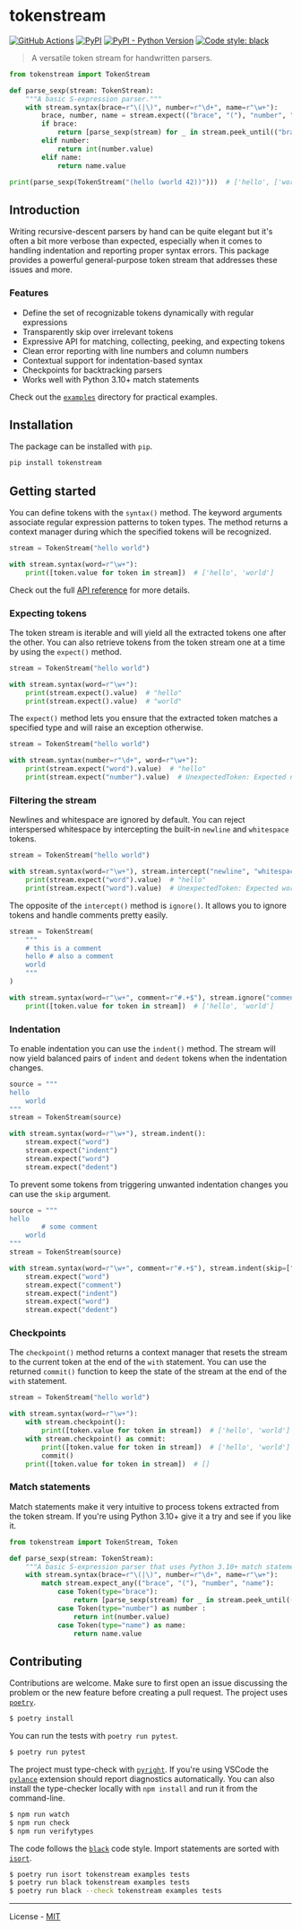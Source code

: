 # tokenstream

[![GitHub Actions](https://github.com/vberlier/tokenstream/workflows/CI/badge.svg)](https://github.com/vberlier/tokenstream/actions)
[![PyPI](https://img.shields.io/pypi/v/tokenstream.svg)](https://pypi.org/project/tokenstream/)
[![PyPI - Python Version](https://img.shields.io/pypi/pyversions/tokenstream.svg)](https://pypi.org/project/tokenstream/)
[![Code style: black](https://img.shields.io/badge/code%20style-black-000000.svg)](https://github.com/ambv/black)

> A versatile token stream for handwritten parsers.

```python
from tokenstream import TokenStream

def parse_sexp(stream: TokenStream):
    """A basic S-expression parser."""
    with stream.syntax(brace=r"\(|\)", number=r"\d+", name=r"\w+"):
        brace, number, name = stream.expect(("brace", "("), "number", "name")
        if brace:
            return [parse_sexp(stream) for _ in stream.peek_until(("brace", ")"))]
        elif number:
            return int(number.value)
        elif name:
            return name.value

print(parse_sexp(TokenStream("(hello (world 42))")))  # ['hello', ['world', 42]]
```

## Introduction

Writing recursive-descent parsers by hand can be quite elegant but it's often a bit more verbose than expected, especially when it comes to handling indentation and reporting proper syntax errors. This package provides a powerful general-purpose token stream that addresses these issues and more.

### Features

- Define the set of recognizable tokens dynamically with regular expressions
- Transparently skip over irrelevant tokens
- Expressive API for matching, collecting, peeking, and expecting tokens
- Clean error reporting with line numbers and column numbers
- Contextual support for indentation-based syntax
- Checkpoints for backtracking parsers
- Works well with Python 3.10+ match statements

Check out the [`examples`](https://github.com/vberlier/tokenstream/tree/main/examples) directory for practical examples.

## Installation

The package can be installed with `pip`.

```bash
pip install tokenstream
```

## Getting started

You can define tokens with the `syntax()` method. The keyword arguments associate regular expression patterns to token types. The method returns a context manager during which the specified tokens will be recognized.

```python
stream = TokenStream("hello world")

with stream.syntax(word=r"\w+"):
    print([token.value for token in stream])  # ['hello', 'world']
```

Check out the full [API reference](https://vberlier.github.io/tokenstream/api_reference/) for more details.

### Expecting tokens

The token stream is iterable and will yield all the extracted tokens one after the other. You can also retrieve tokens from the token stream one at a time by using the `expect()` method.

```python
stream = TokenStream("hello world")

with stream.syntax(word=r"\w+"):
    print(stream.expect().value)  # "hello"
    print(stream.expect().value)  # "world"
```

The `expect()` method lets you ensure that the extracted token matches a specified type and will raise an exception otherwise.

```python
stream = TokenStream("hello world")

with stream.syntax(number=r"\d+", word=r"\w+"):
    print(stream.expect("word").value)  # "hello"
    print(stream.expect("number").value)  # UnexpectedToken: Expected number but got word 'world'
```

### Filtering the stream

Newlines and whitespace are ignored by default. You can reject interspersed whitespace by intercepting the built-in `newline` and `whitespace` tokens.

```python
stream = TokenStream("hello world")

with stream.syntax(word=r"\w+"), stream.intercept("newline", "whitespace"):
    print(stream.expect("word").value)  # "hello"
    print(stream.expect("word").value)  # UnexpectedToken: Expected word but got whitespace ' '
```

The opposite of the `intercept()` method is `ignore()`. It allows you to ignore tokens and handle comments pretty easily.

```python
stream = TokenStream(
    """
    # this is a comment
    hello # also a comment
    world
    """
)

with stream.syntax(word=r"\w+", comment=r"#.+$"), stream.ignore("comment"):
    print([token.value for token in stream])  # ['hello', 'world']
```

### Indentation

To enable indentation you can use the `indent()` method. The stream will now yield balanced pairs of `indent` and `dedent` tokens when the indentation changes.

```python
source = """
hello
    world
"""
stream = TokenStream(source)

with stream.syntax(word=r"\w+"), stream.indent():
    stream.expect("word")
    stream.expect("indent")
    stream.expect("word")
    stream.expect("dedent")
```

To prevent some tokens from triggering unwanted indentation changes you can use the `skip` argument.

```python
source = """
hello
        # some comment
    world
"""
stream = TokenStream(source)

with stream.syntax(word=r"\w+", comment=r"#.+$"), stream.indent(skip=["comment"]):
    stream.expect("word")
    stream.expect("comment")
    stream.expect("indent")
    stream.expect("word")
    stream.expect("dedent")
```

### Checkpoints

The `checkpoint()` method returns a context manager that resets the stream to the current token at the end of the `with` statement. You can use the returned `commit()` function to keep the state of the stream at the end of the `with` statement.

```python
stream = TokenStream("hello world")

with stream.syntax(word=r"\w+"):
    with stream.checkpoint():
        print([token.value for token in stream])  # ['hello', 'world']
    with stream.checkpoint() as commit:
        print([token.value for token in stream])  # ['hello', 'world']
        commit()
    print([token.value for token in stream])  # []
```

### Match statements

Match statements make it very intuitive to process tokens extracted from the token stream. If you're using Python 3.10+ give it a try and see if you like it.

```python
from tokenstream import TokenStream, Token

def parse_sexp(stream: TokenStream):
    """A basic S-expression parser that uses Python 3.10+ match statements."""
    with stream.syntax(brace=r"\(|\)", number=r"\d+", name=r"\w+"):
        match stream.expect_any(("brace", "("), "number", "name"):
            case Token(type="brace"):
                return [parse_sexp(stream) for _ in stream.peek_until(("brace", ")"))]
            case Token(type="number") as number :
                return int(number.value)
            case Token(type="name") as name:
                return name.value
```

## Contributing

Contributions are welcome. Make sure to first open an issue discussing the problem or the new feature before creating a pull request. The project uses [`poetry`](https://python-poetry.org/).

```bash
$ poetry install
```

You can run the tests with `poetry run pytest`.

```bash
$ poetry run pytest
```

The project must type-check with [`pyright`](https://github.com/microsoft/pyright). If you're using VSCode the [`pylance`](https://marketplace.visualstudio.com/items?itemName=ms-python.vscode-pylance) extension should report diagnostics automatically. You can also install the type-checker locally with `npm install` and run it from the command-line.

```bash
$ npm run watch
$ npm run check
$ npm run verifytypes
```

The code follows the [`black`](https://github.com/psf/black) code style. Import statements are sorted with [`isort`](https://pycqa.github.io/isort/).

```bash
$ poetry run isort tokenstream examples tests
$ poetry run black tokenstream examples tests
$ poetry run black --check tokenstream examples tests
```

---

License - [MIT](https://github.com/vberlier/tokenstream/blob/main/LICENSE)
